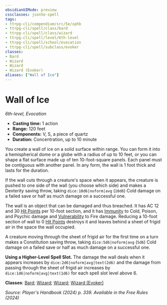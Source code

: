 ```yaml
---
obsidianUIMode: preview
cssclasses: json5e-spell
tags:
- ttrpg-cli/compendium/src/5e/xphb
- ttrpg-cli/spell/class/bard
- ttrpg-cli/spell/class/wizard
- ttrpg-cli/spell/level/6th-level
- ttrpg-cli/spell/school/evocation
- ttrpg-cli/spell/subclass/evoker
classes:
- Bard
- Wizard
- Wizard
- Wizard (Evoker)
aliases: ["Wall of Ice"]
---
```

# Wall of Ice
*6th-level, Evocation*  

- **Casting time:** 1 action
- **Range:** 120 feet
- **Components:** V, S, a piece of quartz
- **Duration:** Concentration, up to 10 minute

You create a wall of ice on a solid surface within range. You can form it into a hemispherical dome or a globe with a radius of up to 10 feet, or you can shape a flat surface made up of ten 10-foot-square panels. Each panel must be contiguous with another panel. In any form, the wall is 1 foot thick and lasts for the duration.

If the wall cuts through a creature's space when it appears, the creature is pushed to one side of the wall (you choose which side) and makes a Dexterity saving throw, taking `dice:10d6|noform|avg` (`10d6`) Cold damage on a failed save or half as much damage on a successful one.

The wall is an object that can be damaged and thus breached. It has AC 12 and 30 [Hit Points](3-Compendium/rules/variant-rules/hit-points-xphb.md) per 10-foot section, and it has [Immunity](3-Compendium/rules/variant-rules/immunity-xphb.md) to Cold, Poison, and Psychic damage and [Vulnerability](3-Compendium/rules/variant-rules/vulnerability-xphb.md) to Fire damage. Reducing a 10-foot section of wall to 0 [Hit Points](3-Compendium/rules/variant-rules/hit-points-xphb.md) destroys it and leaves behind a sheet of frigid air in the space the wall occupied.

A creature moving through the sheet of frigid air for the first time on a turn makes a Constitution saving throw, taking `dice:5d6|noform|avg` (`5d6`) Cold damage on a failed save or half as much damage on a successful one.

**Using a Higher-Level Spell Slot.** The damage the wall deals when it appears increases by `dice:2d6|noform|avg|text(2d6)` and the damage from passing through the sheet of frigid air increases by `dice:1d6|noform|avg|text(1d6)` for each spell slot level above 6.

**Classes**: [Bard](list-spells-classes-bard); [Wizard](list-spells-classes-wizard); [Wizard](list-spells-classes-wizard); [Wizard (Evoker)](list-spells-classes-wizard-xphb-evoker-xphb)

*Source: Player's Handbook (2024) p. 339. Available in the Free Rules (2024)*